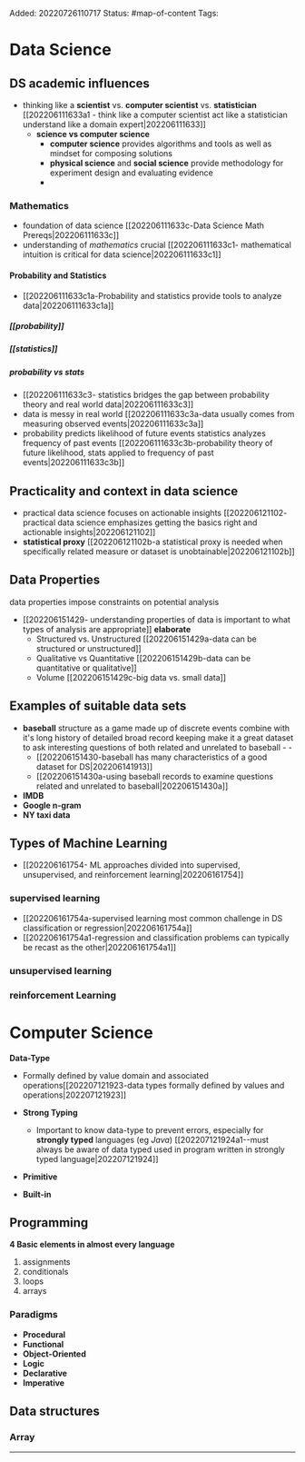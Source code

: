 Added: 20220726110717
Status: #map-of-content 
Tags:

# Data Science

## DS academic influences
- thinking like a **scientist** vs. **computer scientist** vs. **statistician** [[202206111633a1 - think like a computer scientist act like a statistician understand like a domain expert|202206111633]]
	- **science vs computer science**
		-  **computer science** provides algorithms and tools as well as mindset for composing solutions
		- **physical science** and **social science** provide methodology for experiment design and evaluating evidence
		- 
### Mathematics
- foundation of data science [[202206111633c-Data Science Math Prereqs|202206111633c]]
- understanding of *mathematics* crucial [[202206111633c1- mathematical intuition is critical for data science|202206111633c1]]  

#### Probability and Statistics
-  [[202206111633c1a-Probability and statistics provide tools to analyze data|202206111633c1a]]

##### [[probability]] 

##### [[statistics]]

##### probability vs stats
- [[202206111633c3- statistics bridges the gap between probability theory and real world data|202206111633c3]]
- data is messy in real world [[202206111633c3a-data usually comes from measuring observed events|202206111633c3a]]
- probability predicts likelihood of future events statistics analyzes frequency of past events [[202206111633c3b-probability theory of future likelihood, stats applied to frequency of past events|202206111633c3b]]
	

## Practicality and context in data science
- practical data science focuses on actionable insights [[202206121102- practical data science emphasizes getting the basics right and actionable insights|202206121102]]
- **statistical proxy** [[202206121102b-a statistical proxy is needed when specifically related measure or dataset is unobtainable|202206121102b]]

## Data Properties
data properties impose constraints on potential analysis
- [[202206151429- understanding properties of data is important to what types of analysis are appropriate]] **elaborate**
	- Structured vs. Unstructured [[202206151429a-data can be structured or unstructured]]
	- Qualitative vs Quantitative [[202206151429b-data can be quantitative or qualitative]]
	- Volume [[202206151429c-big data vs. small data]]

## Examples of suitable data sets
- **baseball** structure as a game made up of discrete events combine with it's long history of detailed broad record keeping make it a great dataset to ask interesting questions of both related and unrelated to baseball - -               
	- [[202206151430-baseball has many characteristics of a good dataset for DS|202206141913]]
	- [[202206151430a-using baseball records to examine questions related and unrelated to baseball|202206151430a]]
- **IMDB**
- **Google n-gram**
- **NY taxi data**

## Types of Machine Learning 
- [[202206161754- ML approaches divided into supervised, unsupervised, and reinforcement learning|202206161754]]
### supervised learning
-  [[202206161754a-supervised learning most common challenge in DS classification or regression|202206161754a]] 
- [[202206161754a1-regression and classification problems can typically be recast as the other|202206161754a1]]

### unsupervised learning

### reinforcement Learning


# Computer Science

**Data-Type**
- Formally defined by value domain and associated operations[[202207121923-data types formally defined by values and operations|202207121923]]

- **Strong Typing**
	- Important to know data-type to prevent errors, especially for **strongly typed** languages (eg *Java*) [[202207121924a1--must always be aware of data typed used in program written in strongly typed language|202207121924]]
- **Primitive**
- **Built-in**
	

## Programming
**4 Basic elements in almost every language**
1. assignments
2. conditionals
3. loops
4. arrays
### Paradigms
- **Procedural**
- **Functional**
- **Object-Oriented**
- **Logic**
- **Declarative**
- **Imperative**


## Data structures

### Array



___